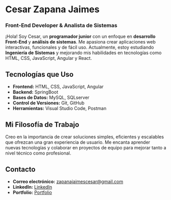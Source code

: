 # Cesar Zapana Jaimes

### Front-End Developer & Analista de Sistemas

¡Hola! Soy Cesar, un **programador junior** con un enfoque en **desarrollo Front-End** y **análisis de sistemas**. Me apasiona crear aplicaciones web interactivas, funcionales y de fácil uso. Actualmente, estoy estudiando **Ingeniería de Sistemas** y mejorando mis habilidades en tecnologías como HTML, CSS, JavaScript, Angular y React.

## Tecnologías que Uso
- **Frontend:** HTML, CSS, JavaScript, Angular
- **Backend:** SpringBoot
- **Bases de Datos:** MySQL, SQLserver
- **Control de Versiones:** Git, GitHub
- **Herramientas:** Visual Studio Code, Postman

## Mi Filosofía de Trabajo

Creo en la importancia de crear soluciones simples, eficientes y escalables que ofrezcan una gran experiencia de usuario. Me encanta aprender nuevas tecnologías y colaborar en proyectos de equipo para mejorar tanto a nivel técnico como profesional.

## Contacto

- **Correo electrónico:** zapanajaimescesar@gmail.com
- **LinkedIn:** [LinkedIn](https://www.linkedin.com/feed/)
- **Portfolio:** [Portfolio](https://cesarzjportafolio.netlify.app/)


